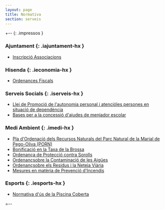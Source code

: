 ```yaml
---
layout: page
title: Normativa
section: serveis
---
```

+-- {: .impressos }

### Ajuntament  {: .iajuntament-hx }
* [Inscripció Associacions](/pdf/Ajuntament/Inscripcio_Associacions.pdf)

### Hisenda {: .ieconomia-hx }
* [Ordenances Fiscals](/pdf/hisenda/ordenances2012.pdf)

### Serveis Socials {: .iserveis-hx }
* [Llei de Promoció de l'autonomia personal i atencióles persones en situació de dependència](/pdf/Ssocials/Llei_Dependencia.pdf)
* [Bases per a la concessió d'ajudes de menjador escolar](/pdf/Ssocials/BasesMenjador07-08.pdf)

### Medi Ambient    {: .imedi-hx }
* [Pla d'Ordenació dels Recursos Naturals del Parc Natural de la Marjal de Pego-Oliva (PORN)](/pdf/Medi_Ambient/DecretPORN.pdf)
* [Bonificació en la Taxa de la Brossa](/pdf/Medi_Ambient/Bonificacio.pdf)
* [Ordenança de Protecció contra Sorolls](/pdf/Medi_Ambient/OrdenanSorolls.pdf)
* [Ordenançsobre la Contaminació de les Aigües](/pdf/Medi_Ambient/OrdenanContaminacioAigua.pdf)
* [Ordenançsobre els Residus i la Neteja Viària](/pdf/Medi_Ambient/OrdenanResidus.pdf)
* [Mesures en matèria de Prevenció d'Incendis](/pdf/Medi_Ambient/PrevencioIncendis.pdf)

### Esports {: .iesports-hx }
* [Normativa d'ús de la Piscina Coberta](/pdf/Esports/Normativa_Piscina_Coberta.pdf)

=--

